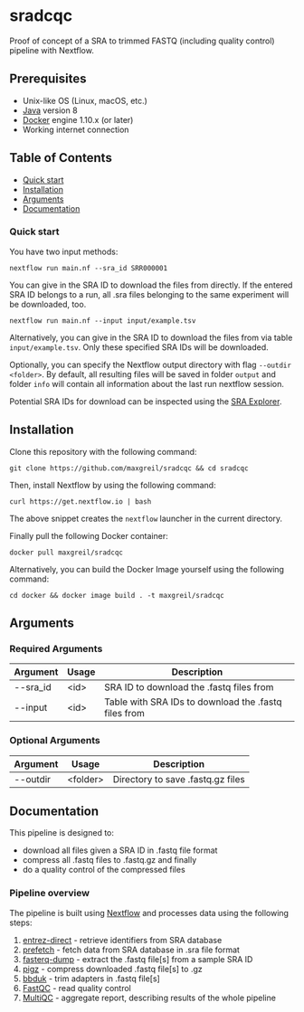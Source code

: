# sradcqc

Proof of concept of a SRA to trimmed FASTQ (including quality control) pipeline with Nextflow.

## Prerequisites

* Unix-like OS (Linux, macOS, etc.)
* [Java](https://openjdk.java.net) version 8
* [Docker](https://docs.docker.com/engine/install/) engine 1.10.x (or later)
* Working internet connection

## Table of Contents

* [Quick start](#Quick-start)
* [Installation](#Installation)
* [Arguments](#Arguments)
* [Documentation](#Documentation)

### Quick start

You have two input methods:

```
nextflow run main.nf --sra_id SRR000001
```

You can give in the SRA ID to download the files from directly. If the entered SRA ID belongs to a run, all .sra files belonging to the same experiment will be downloaded, too.

```
nextflow run main.nf --input input/example.tsv
```

Alternatively, you can give in the SRA ID to download the files from via table `input/example.tsv`. Only these specified SRA IDs will be downloaded.

Optionally, you can specify the Nextflow output directory with flag `--outdir <folder>`. By default, all resulting files will be saved in folder `output` and folder `info` will contain all information about the last run nextflow session.

Potential SRA IDs for download can be inspected using the [SRA Explorer](https://sra-explorer.info/).

## Installation

Clone this repository with the following command:

```
git clone https://github.com/maxgreil/sradcqc && cd sradcqc
```

Then, install Nextflow by using the following command:

```
curl https://get.nextflow.io | bash
```

The above snippet creates the `nextflow` launcher in the current directory.

Finally pull the following Docker container:

```
docker pull maxgreil/sradcqc
```

Alternatively, you can build the Docker Image yourself using the following command:

```
cd docker && docker image build . -t maxgreil/sradcqc
```

## Arguments

### Required Arguments
| Argument  | Usage                            | Description                                                          |
|-----------|----------------------------------|----------------------------------------------------------------------|
| --sra_id  | \<id\>                           | SRA ID to download the .fastq files from                             |
| --input   | \<id\>                           | Table with SRA IDs to download the .fastq files from                 |

### Optional Arguments
| Argument  | Usage                            | Description                                                          |
|-----------|----------------------------------|----------------------------------------------------------------------|
| --outdir  | \<folder\>                       | Directory to save .fastq.gz files                                    |

## Documentation

This pipeline is designed to:
- download all files given a SRA ID in .fastq file format
- compress all .fastq files to .fastq.gz and finally
- do a quality control of the compressed files

### Pipeline overview

The pipeline is built using [Nextflow](https://www.nextflow.io/)
and processes data using the following steps:

1. [entrez-direct](https://www.ncbi.nlm.nih.gov/books/NBK179288/) - retrieve identifiers from SRA database
2. [prefetch](https://www.ncbi.nlm.nih.gov/sra/docs/sradownload/) - fetch data from SRA database in .sra file format
3. [fasterq-dump](https://github.com/ncbi/sra-tools/wiki/HowTo:-fasterq-dump) - extract the .fastq file[s] from a sample SRA ID
4. [pigz](https://zlib.net/pigz/) - compress downloaded .fastq file[s] to .gz
5. [bbduk](https://jgi.doe.gov/data-and-tools/bbtools/bb-tools-user-guide/bbduk-guide/) - trim adapters in .fastq file[s]
6. [FastQC](http://www.bioinformatics.babraham.ac.uk/projects/fastqc/) - read quality control
7. [MultiQC](https://multiqc.info) - aggregate report, describing results of the whole pipeline
